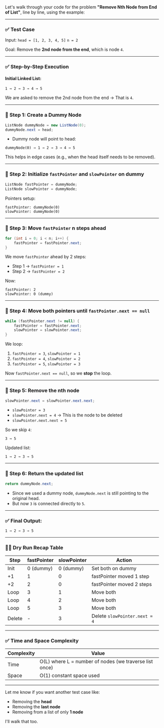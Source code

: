 Let's walk through your code for the problem **"Remove Nth Node from End of List"**, line by line, using the example:

---

### ✅ **Test Case**

Input:
`head = [1, 2, 3, 4, 5]`
`n = 2`

Goal:
Remove the **2nd node from the end**, which is node `4`.

---

### ✅ Step-by-Step Execution

#### Initial Linked List:

```
1 → 2 → 3 → 4 → 5
```

We are asked to remove the 2nd node from the end → That is `4`.

---

### 🧠 Step 1: Create a Dummy Node

```java
ListNode dummyNode = new ListNode(0);
dummyNode.next = head;
```

* Dummy node will point to head:

```
dummyNode(0) → 1 → 2 → 3 → 4 → 5
```

This helps in edge cases (e.g., when the head itself needs to be removed).

---

### 🧠 Step 2: Initialize `fastPointer` and `slowPointer` on dummy

```java
ListNode fastPointer = dummyNode;
ListNode slowPointer = dummyNode;
```

Pointers setup:

```
fastPointer: dummyNode(0)
slowPointer: dummyNode(0)
```

---

### 🧠 Step 3: Move `fastPointer` n steps ahead

```java
for (int i = 0; i < n; i++) {
    fastPointer = fastPointer.next;
}
```

We move `fastPointer` ahead by 2 steps:

* Step 1 → `fastPointer = 1`
* Step 2 → `fastPointer = 2`

Now:

```
fastPointer: 2
slowPointer: 0 (dummy)
```

---

### 🧠 Step 4: Move both pointers until `fastPointer.next == null`

```java
while (fastPointer.next != null) {
    fastPointer = fastPointer.next;
    slowPointer = slowPointer.next;
}
```

We loop:

1. `fastPointer = 3`, `slowPointer = 1`
2. `fastPointer = 4`, `slowPointer = 2`
3. `fastPointer = 5`, `slowPointer = 3`

Now `fastPointer.next == null`, so we **stop** the loop.

---

### 🧠 Step 5: Remove the nth node

```java
slowPointer.next = slowPointer.next.next;
```

* `slowPointer = 3`
* `slowPointer.next = 4` → This is the node to be deleted
* `slowPointer.next.next = 5`

So we skip `4`:

```
3 → 5
```

Updated list:

```
1 → 2 → 3 → 5
```

---

### 🧠 Step 6: Return the updated list

```java
return dummyNode.next;
```

* Since we used a dummy node, `dummyNode.next` is still pointing to the original head.
* But now `3` is connected directly to `5`.

---

### ✅ Final Output:

```
1 → 2 → 3 → 5
```

---

### 🕵️‍♂️ Dry Run Recap Table

| Step   | fastPointer | slowPointer | Action                        |
| ------ | ----------- | ----------- | ----------------------------- |
| Init   | 0 (dummy)   | 0 (dummy)   | Set both on dummy             |
| +1     | 1           | 0           | fastPointer moved 1 step      |
| +2     | 2           | 0           | fastPointer moved 2 steps     |
| Loop   | 3           | 1           | Move both                     |
| Loop   | 4           | 2           | Move both                     |
| Loop   | 5           | 3           | Move both                     |
| Delete | -           | 3           | Delete `slowPointer.next = 4` |

---

### ✅ Time and Space Complexity

| Complexity | Value                                                  |
| ---------- | ------------------------------------------------------ |
| Time       | O(L) where L = number of nodes (we traverse list once) |
| Space      | O(1) constant space used                               |

---

Let me know if you want another test case like:

* Removing the **head**
* Removing the **last node**
* Removing from a list of only **1 node**

I'll walk that too.
